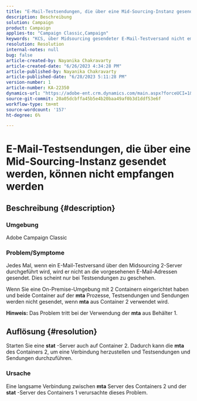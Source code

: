 ```yaml
---
title: "E-Mail-Testsendungen, die über eine Mid-Sourcing-Instanz gesendet werden, können nicht empfangen werden"
description: Beschreibung
solution: Campaign
product: Campaign
applies-to: "Campaign Classic,Campaign"
keywords: "KCS, über Midsourcing gesendeter E-Mail-Testversand nicht empfangen, ACC, campaign classic"
resolution: Resolution
internal-notes: null
bug: false
article-created-by: Nayanika Chakravarty
article-created-date: "6/26/2023 4:34:28 PM"
article-published-by: Nayanika Chakravarty
article-published-date: "6/28/2023 5:11:28 PM"
version-number: 1
article-number: KA-22350
dynamics-url: "https://adobe-ent.crm.dynamics.com/main.aspx?forceUCI=1&pagetype=entityrecord&etn=knowledgearticle&id=f2028650-3f14-ee11-8f6e-6045bd006239"
source-git-commit: 20a05dcbffa45b5e4b20baa49af0b3d1ddf53e6f
workflow-type: tm+mt
source-wordcount: '157'
ht-degree: 6%

---
```


# E-Mail-Testsendungen, die über eine Mid-Sourcing-Instanz gesendet werden, können nicht empfangen werden

## Beschreibung {#description}


### Umgebung

Adobe Campaign Classic

### Problem/Symptome

Jedes Mal, wenn ein E-Mail-Testversand über den Midsourcing 2-Server durchgeführt wird, wird er nicht an die vorgesehenen E-Mail-Adressen gesendet. Dies scheint nur bei Testsendungen zu geschehen.

Wenn Sie eine On-Premise-Umgebung mit 2 Containern eingerichtet haben und beide Container auf der <b>mta</b> Prozesse, Testsendungen und Sendungen werden nicht gesendet, wenn <b>mta</b> aus Container 2 verwendet wird.

<b>Hinweis:</b> Das Problem tritt bei der Verwendung der <b>mta</b> aus Behälter 1.


## Auflösung {#resolution}


Starten Sie eine <b>stat</b> -Server auch auf Container 2. Dadurch kann die <b>mta</b> des Containers 2, um eine Verbindung herzustellen und Testsendungen und Sendungen durchzuführen.

### Ursache

Eine langsame Verbindung zwischen <b>mta</b> Server des Containers 2 und der <b>stat</b> -Server des Containers 1 verursachte dieses Problem.
